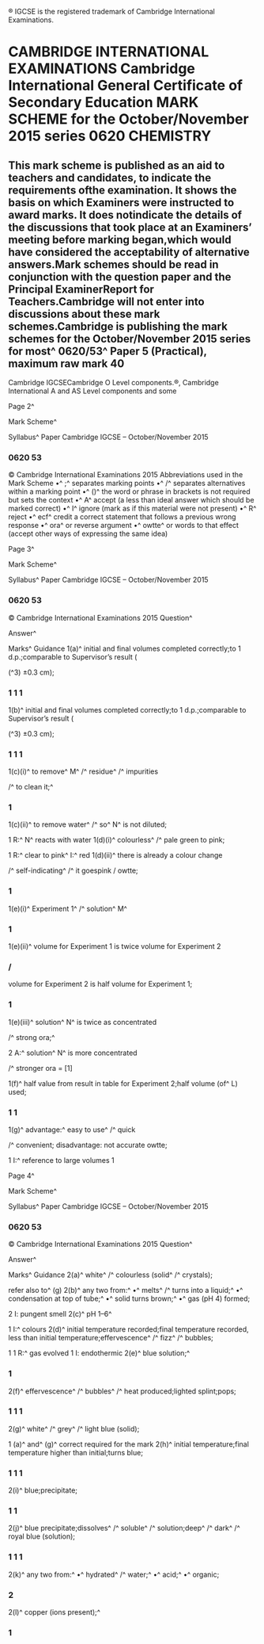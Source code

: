 ® IGCSE is the registered trademark of Cambridge International Examinations. 

# CAMBRIDGE INTERNATIONAL EXAMINATIONS Cambridge International General Certificate of Secondary Education MARK SCHEME for the October/November 2015 series 0620 CHEMISTRY 

## This mark scheme is published as an aid to teachers and candidates, to indicate the requirements ofthe examination. It shows the basis on which Examiners were instructed to award marks. It does notindicate the details of the discussions that took place at an Examiners’ meeting before marking began,which would have considered the acceptability of alternative answers.Mark schemes should be read in conjunction with the question paper and the Principal ExaminerReport for Teachers.Cambridge will not enter into discussions about these mark schemes.Cambridge is publishing the mark schemes for the October/November 2015 series for most^ 0620/53^ Paper 5 (Practical), maximum raw mark 40 

Cambridge IGCSECambridge O Level components.®, Cambridge International A and AS Level components and some 


Page 2^ 

Mark Scheme^ 

Syllabus^ Paper Cambridge IGCSE – October/November 2015 

### 0620 53 

 © Cambridge International Examinations 2015 Abbreviations used in the Mark Scheme •^ ;^ separates marking points •^ /^ separates alternatives within a marking point •^ ()^ the word or phrase in brackets is not required but sets the context •^ A^ accept (a less than ideal answer which should be marked correct) •^ I^ ignore (mark as if this material were not present) •^ R^ reject •^ ecf^ credit a correct statement that follows a previous wrong response •^ ora^ or reverse argument •^ owtte^ or words to that effect (accept other ways of expressing the same idea) 


Page 3^ 

Mark Scheme^ 

Syllabus^ Paper Cambridge IGCSE – October/November 2015 

### 0620 53 

 © Cambridge International Examinations 2015 Question^ 

 Answer^ 

 Marks^ Guidance 1(a)^ initial and final volumes completed correctly;to 1 d.p.;comparable to Supervisor’s result ( 

(^3) ±0.3 cm); 

### 1 1 1 

 1(b)^ initial and final volumes completed correctly;to 1 d.p.;comparable to Supervisor’s result ( 

(^3) ±0.3 cm); 

### 1 1 1 

 1(c)(i)^ to remove^ M^ /^ residue^ /^ impurities 

 /^ to clean it;^ 

### 1 

 1(c)(ii)^ to remove water^ /^ so^ N^ is not diluted; 

 1 R:^ N^ reacts with water 1(d)(i)^ colourless^ /^ pale green to pink; 

 1 R:^ clear to pink^ I:^ red 1(d)(ii)^ there is already a colour change 

 /^ self-indicating^ /^ it goespink / owtte; 

### 1 

 1(e)(i)^ Experiment 1^ /^ solution^ M^ 

### 1 

 1(e)(ii)^ volume for Experiment 1 is twice volume for Experiment 2 

### / 

 volume for Experiment 2 is half volume for Experiment 1; 

### 1 

 1(e)(iii)^ solution^ N^ is twice as concentrated 

 /^ strong ora;^ 

 2 A:^ solution^ N^ is more concentrated 

 /^ stronger ora = [1] 

 1(f)^ half value from result in table for Experiment 2;half volume (of^ L) used; 

### 1 1 

 1(g)^ advantage:^ easy to use^ /^ quick 

 /^ convenient; disadvantage: not accurate owtte; 

 1 I:^ reference to large volumes 1 


Page 4^ 

Mark Scheme^ 

Syllabus^ Paper Cambridge IGCSE – October/November 2015 

### 0620 53 

 © Cambridge International Examinations 2015 Question^ 

 Answer^ 

 Marks^ Guidance 2(a)^ white^ /^ colourless (solid^ /^ crystals); 

 refer also to^ (g) 2(b)^ any two from:^ •^ melts^ /^ turns into a liquid;^ •^ condensation at top of tube;^ •^ solid turns brown;^ •^ gas (pH 4) formed; 

 2 I: pungent smell 2(c)^ pH 1–6^ 

 1 I:^ colours 2(d)^ initial temperature recorded;final temperature recorded, less than initial temperature;effervescence^ /^ fizz^ /^ bubbles; 

 1 1 R:^ gas evolved 1 I: endothermic 2(e)^ blue solution;^ 

### 1 

 2(f)^ effervescence^ /^ bubbles^ /^ heat produced;lighted splint;pops; 

### 1 1 1 

 2(g)^ white^ /^ grey^ /^ light blue (solid); 

 1 (a)^ and^ (g)^ correct required for the mark 2(h)^ initial temperature;final temperature higher than initial;turns blue; 

### 1 1 1 

 2(i)^ blue;precipitate; 

### 1 1 

 2(j)^ blue precipitate;dissolves^ /^ soluble^ /^ solution;deep^ /^ dark^ /^ royal blue (solution); 

### 1 1 1 

 2(k)^ any two from:^ •^ hydrated^ /^ water;^ •^ acid;^ •^ organic; 

### 2 

 2(l)^ copper (ions present);^ 

### 1 


